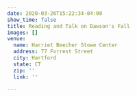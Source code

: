 ```yaml
---
date: 2020-03-26T15:22:34-04:00
show_time: false
title: Reading and Talk on Dawson's Fall
images: []
venue:
  name: Harriet Beecher Stowe Center
  address: 77 Forrest Street
  city: Hartford
  state: CT
  zip: ''
  link: ''

---
```


